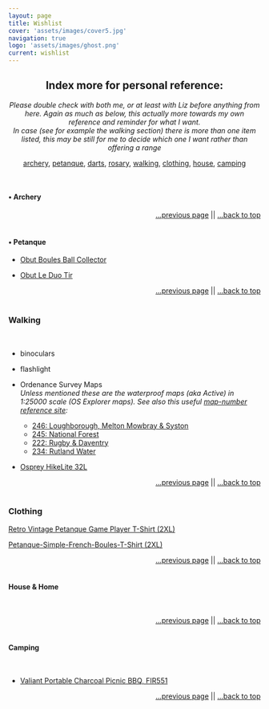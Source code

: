 ```yaml
---
layout: page
title: Wishlist
cover: 'assets/images/cover5.jpg'
navigation: true
logo: 'assets/images/ghost.png'
current: wishlist
---
```


<a name="index"></a>
<div style="text-align:center" markdown="1">

## Index more for personal reference:

_Please double check with both me, or at least with Liz before anything  from here. Again as much as below, this actually more towards my own reference and reminder for what I want._
<br />
_In case (see for example the walking section) there is more than one item listed, this may be still for me to decide which one I want rather than offering a range_
<br />

[archery](#archery),
[petanque](#petanque),
[darts](#darts),
[rosary](#rosary),
[walking](#walking),
[clothing](#clothes),
[house](#house),
[camping](#camping)
</div>  
   

&nbsp;
<a name="archery"></a>
#### • Archery

<p style="text-align:right" markown="1">
  <a href="/wishlist/index">...previous page</a> || <a href="#index">...back to top</a>
  <br />
  &nbsp;
</p>


<a name="petanque"></a>
#### • Petanque

* [ Obut Boules Ball Collector](https://www.amazon.co.uk/gp/product/B01B9Y8YHG)

* [Obut Le Duo Tir](https://www.amazon.co.uk/Obut-Le-Duo-Tr/dp/B08BCJ3F1M)
<p style="text-align:right" markown="1">
  <a href="/wishlist/index">...previous page</a> || <a href="#index">...back to top</a>
  <br />
  &nbsp;
</p>


<a name="walking"></a>
### Walking
&nbsp;

* binoculars

* flashlight

* Ordenance Survey Maps<br>
  _Unless mentioned these are the waterproof maps (aka Active) in 1:25000 scale (OS Explorer maps)._
  _See also this useful [map-number reference site](https://www.ordnancesurvey.co.uk/shop/mapsheetfinder.html):_
  * [246: Loughborough, Melton Mowbray & Syston](https://www.ordnancesurvey.co.uk/shop/maps.html?mapsearch=246)
  * [245: National Forest](https://www.ordnancesurvey.co.uk/shop/maps.html?mapsearch=245)
  * [222: Rugby & Daventry](https://www.ordnancesurvey.co.uk/shop/maps.html?mapsearch=222)
  * [234: Rutland Water](https://www.ordnancesurvey.co.uk/shop/maps.html?mapsearch=234)
  
* [Osprey HikeLite 32L](https://www.ospreyeurope.com/shop/gb_en/hikelite-32-2019)

<p style="text-align:right" markown="1">
  <a href="/wishlist/index">...previous page</a> || <a href="#index">...back to top</a>
  <br />
  &nbsp;
</p>


<a name="house"></a>
### Clothing


[Retro Vintage Petanque Game Player T-Shirt (2XL)](https://www.amazon.co.uk/dp/B07SZ24Z75/)

[Petanque-Simple-French-Boules-T-Shirt (2XL)](https://www.amazon.co.uk/dp/B07SZ215X)
&nbsp;

<p style="text-align:right" markown="1">
  <a href="/wishlist/index">...previous page</a> || <a href="#index">...back to top</a>
  <br />
  &nbsp;
</p>


<a name="house"></a>
#### House & Home
&nbsp;

<p style="text-align:right" markown="1">
  <a href="/wishlist/index">...previous page</a> || <a href="#index">...back to top</a>
  <br />
  &nbsp;
</p>


<a name="#camping"></a>
#### Camping
&nbsp;

* [Valiant Portable Charcoal Picnic BBQ, FIR551](https://www.amazon.co.uk/dp/B07CZQ28M)

<p style="text-align:right" markown="1">
  <a href="/wishlist/index">...previous page</a> || <a href="#index">...back to top</a>
  <br />
  &nbsp;
</p>


